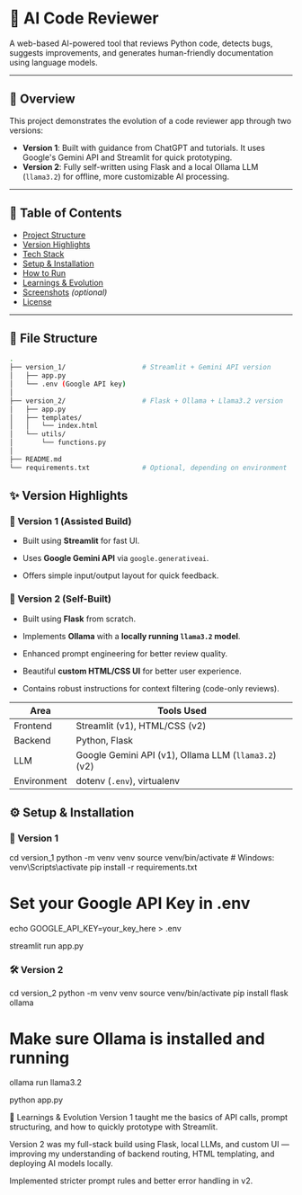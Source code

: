 # 🧠 AI Code Reviewer

A web-based AI-powered tool that reviews Python code, detects bugs, suggests improvements, and generates human-friendly documentation using language models.

---

## 📌 Overview

This project demonstrates the evolution of a code reviewer app through two versions:

- **Version 1**: Built with guidance from ChatGPT and tutorials. It uses Google's Gemini API and Streamlit for quick prototyping.
- **Version 2**: Fully self-written using Flask and a local Ollama LLM (`llama3.2`) for offline, more customizable AI processing.

---

## 🧾 Table of Contents

- [Project Structure](#file-structure)
- [Version Highlights](#version-highlights)
- [Tech Stack](#tech-stack)
- [Setup & Installation](#setup--installation)
- [How to Run](#how-to-run)
- [Learnings & Evolution](#learnings--evolution)
- [Screenshots](#screenshots) *(optional)*
- [License](#license)

---

## 📁 File Structure

```bash
.
├── version_1/                   # Streamlit + Gemini API version
│   ├── app.py
│   └── .env (Google API key)
│
├── version_2/                   # Flask + Ollama + Llama3.2 version
│   ├── app.py
│   ├── templates/
│   │   └── index.html
│   └── utils/
│       └── functions.py
│
├── README.md
└── requirements.txt             # Optional, depending on environment
```

## ✨ Version Highlights

### 🔹 Version 1 (Assisted Build)

- Built using **Streamlit** for fast UI.
    
- Uses **Google Gemini API** via `google.generativeai`.
    
- Offers simple input/output layout for quick feedback.
    

### 🔸 Version 2 (Self-Built)

- Built using **Flask** from scratch.
    
- Implements **Ollama** with a **locally running `llama3.2` model**.
    
- Enhanced prompt engineering for better review quality.
    
- Beautiful **custom HTML/CSS UI** for better user experience.
    
- Contains robust instructions for context filtering (code-only reviews).

|Area|Tools Used|
|---|---|
|Frontend|Streamlit (v1), HTML/CSS (v2)|
|Backend|Python, Flask|
|LLM|Google Gemini API (v1), Ollama LLM (`llama3.2`) (v2)|
|Environment|dotenv (`.env`), virtualenv|

## ⚙️ Setup & Installation

### 🧪 Version 1
cd version_1
python -m venv venv
source venv/bin/activate       # Windows: venv\Scripts\activate
pip install -r requirements.txt

# Set your Google API Key in .env
echo GOOGLE_API_KEY=your_key_here > .env

streamlit run app.py

### 🛠️ Version 2
cd version_2
python -m venv venv
source venv/bin/activate
pip install flask ollama

# Make sure Ollama is installed and running
ollama run llama3.2

python app.py

🧠 Learnings & Evolution
Version 1 taught me the basics of API calls, prompt structuring, and how to quickly prototype with Streamlit.

Version 2 was my full-stack build using Flask, local LLMs, and custom UI — improving my understanding of backend routing, HTML templating, and deploying AI models locally.

Implemented stricter prompt rules and better error handling in v2.
